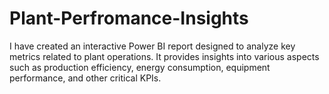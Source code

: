 # Plant-Perfromance-Insights
I have created an interactive Power BI report designed to analyze key metrics related to plant operations. It provides insights into various aspects such as production efficiency, energy consumption, equipment performance, and other critical KPIs. 
